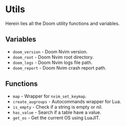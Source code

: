 # Utils

Herein lies all the Doom utility functions and variables.

## Variables

- `doom_version` - Doom Nvim version.
- `doom_root` - Doom Nvim root directory.
- `doom_logs` - Doom Nvim logs file path.
- `doom_report` - Doom Nvim crash report path.

## Functions

- `map` - Wrapper for `nvim_set_keymap`.
- `create_augroups` - Autocommands wrapper for Lua.
- `is_empty` - Check if a string is empty or nil.
- `has_value` - Search if a table have a value.
- `get_os` - Get the current OS using LuaJIT.

